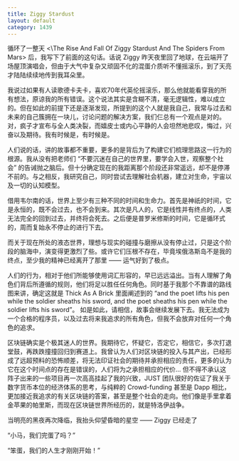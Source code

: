 ```yaml
---
title: Ziggy Stardust
layout: default
category: 1439
---
```


循环了一整天 <\The Rise And Fall Of Ziggy Stardust And The Spiders From Mars> 后，我写下了前面的这句话。话说 Ziggy 昨天夜里回了地球，在云端开了场屋顶演唱会，但由于大气中复杂又顽固不化的混蛋介质听不懂摇滚乐，到了天亮才陆陆续续地传到我耳朵里。

我说过如果有人读歌德卡夫卡，喜欢70年代英伦摇滚乐，那么他就能看穿我的所有想法，原谅我的所有错误。这个说法其实是含糊不清，毫无逻辑性，难以成立的。但在如此的前提下还是逐渐发现，所提到的这个人就是我自己，我常与过去和未来的自己簇拥在一块儿，讨论问题的解决方案，我们仨总有一个观点是对的。对，疯子才宣布与全人类决裂，而嬉皮士或内心平静的人会坦然地悲叹，悔过，兴奋以及期待。我有时候是，有时候是。

人们说的话，讲的故事都不重要，更多的是背后为了构建它们梳理思路这一行为的根源。我从没有把老师们 “不要沉迷在自己的世界里，要学会入世，观察整个社会” 的告诫抛之脑后。但十分确定现在的我距离那个阶段还非常遥远，却不是停滞不前的。与之相反，我研究自己，同时尝试去理解社会机器，建立对生命，宇宙以及一切的认知模型。

借用韦尔南的话，世界上至少有三种不同的时间和生命力。首先是神祇的时间，它是永恒的，既不会过去，也不会到来。其次是凡人的，它是线性并有终点的，人类无法完全的回到过去，并终将会死去。之后便是普罗米修斯的时间，它是循环式的，周而复始永不停止的进行下去。

而关于现在所处的液态世界，理想与现实的碰撞与磨擦从没有停止过，只是这个阶段的脑海中，演变得更激烈了些。或许它们压根不存在，毕竟埃俄洛斯岛不是我的终点，至少我的精神已经离开了那里 —— 运气好到了极点。

人们的行为，相对于他们所能够使用词汇形容的，早已远远溢出。当有人理解了角色们背后所遵循的规则，他们将足以胜任任何角色。同时基于我那个不靠谱的路线图来讲，确定这就是 Thick As A Brick 里面阐述到的 “and the poet lifts his pen while the soldier sheaths his sword, and the poet sheaths his pen while the soldier lifts his sword”。  如是如此，请相信，故事会继续发展下去。我无法成为一个合格的程序员，以及过去将来我追求的所有角色，但我不会放弃对任何一个角色的追求。

区块链确实是个极其迷人的世界。我期待它，怀疑它，否定它，相信它，多次打退堂鼓，再跌跌撞撞回归到赛道上。我曾认为人们对区块链的投入与其产出，已经形成了远超预料的恐怖顺差，将无法印证社会的期待并承担相应的责任，更多的认为它在这个时间点的存在是错误的，人们将为之承担相应的代价… 但不得不承认这阵子出来的一些项目再一次高高挂起了我的兴致，JUST 团队很好的佐证了我关于数字货币本位的经济体系的思考，与纯粹的 Crowd-funding 甚至是 Dapp 相比，更加接近我追求的有关区块链的答案，甚至是整个社会的走向。他们像是手里拿着金苹果的帕里斯，而现在区块链世界所经历的，就是特洛伊战争。

当明亮的黑夜再次降临，我抬头仰望昏暗的星空 —— Ziggy 已经走了

“小马，我们完蛋了吗？”

“笨蛋，我们的人生才刚刚开始！”
